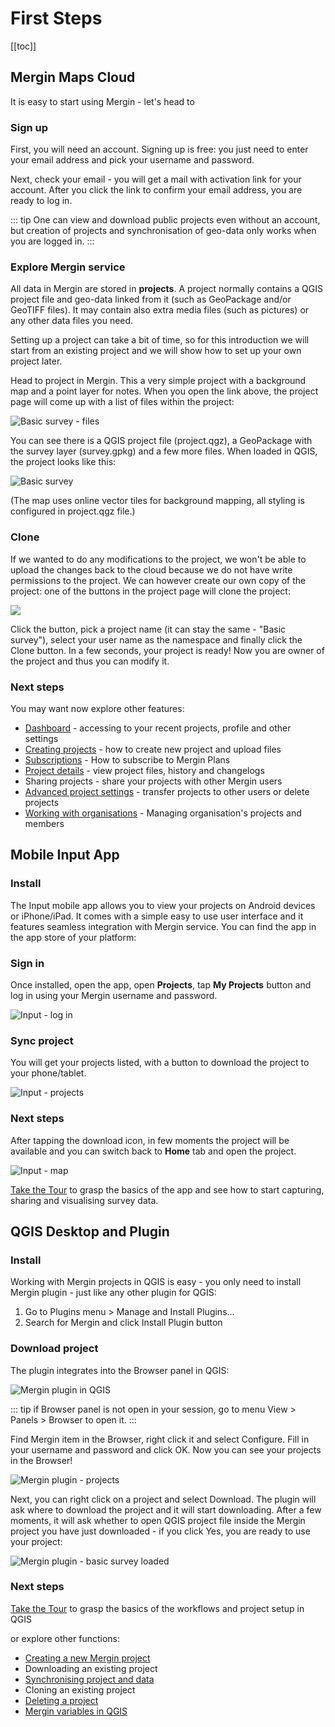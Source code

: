 # First Steps

<!-- ::: danger TODO
NEEDS to be RM-RFed and reworked
this is 1-1 copy of https://help.cloudmergin.com/quick-start.html
::: -->

[[toc]]

## Mergin Maps Cloud

It is easy to start using Mergin - let's head to  <MainDomainNameLink />

### Sign up

First, you will need an account. Signing up is free: you just need to enter your email address and pick your username and password.


Next, check your email - you will get a mail with activation link for your account.
After you click the link to confirm your email address, you are ready to log in.

::: tip
One can view and download public projects even without an account, but creation of projects
and synchronisation of geo-data only works when you are logged in.
:::

### Explore Mergin service

All data in Mergin are stored in **projects**. A project normally contains a QGIS project file
and geo-data linked from it (such as GeoPackage and/or GeoTIFF files). It may contain also extra
media files (such as pictures) or any other data files you need.

Setting up a project can take a bit of time, so for this introduction we will start from an existing
project and we will show how to set up your own project later.

Head to <MerginMapsProject id="lutraconsulting/Basic survey" /> project in Mergin. This a very simple project with a background map and a point layer for notes. When you open the link above, the project page will come up with a list of files within the project:

![Basic survey - files](./basic-survey-files.png)

You can see there is a QGIS project file (project.qgz), a GeoPackage with the survey layer (survey.gpkg)
and a few more files. When loaded in QGIS, the project looks like this:

![Basic survey](./basic-survey-map.png)

(The map uses online vector tiles for background mapping, all styling is configured in project.qgz file.)

### Clone

If we wanted to do any modifications to the project, we won't be able to upload the changes back to the cloud
because we do not have write permissions to the project. We can however create our own copy of the project:
one of the buttons in the project page will clone the project:

![](./project-icon-clone.png)

Click the button, pick a project name (it can stay the same - "Basic survey"), select your user name as the namespace
and finally click the Clone button. In a few seconds, your project is ready! Now you are owner of the project
and thus you can modify it.

### Next steps

You may want now explore other features: 

- [Dashboard](../manage/web/dashboard.md) - accessing to your recent projects, profile and other settings
- [Creating projects](../manage/web/web-create-project.md) - how to create new project and upload files
- [Subscriptions](../manage/web/subscriptions.md) - How to subscribe to Mergin Plans
- [Project details](../manage/web/project-details.md) - view project files, history and changelogs
- Sharing projects - share your projects with other Mergin users
- [Advanced project settings](../manage/web/project-advanced.md) - transfer projects to other users or delete projects
- [Working with organisations](../manage/web/working-with-organisations.md) - Managing organisation's projects and members

## Mobile Input App

### Install

The Input mobile app allows you to view your projects on Android devices or iPhone/iPad. It comes with a simple
easy to use user interface and it features seamless integration with Mergin service. You can find the app in the
app store of your platform:

<AppDownload></AppDownload>

### Sign in

Once installed, open the app, open **Projects**, tap **My Projects** button and log in using your Mergin username
and password.

![Input - log in](./input-login.png)


### Sync project 

You will get your projects listed, with a button to download the project to your phone/tablet.

![Input - projects](./input-projects.png)

### Next steps

After tapping the download icon, in few moments the project will be available and you can switch back to **Home** tab
and open the project.

![Input - map](./input-map-basic-survey.png)

[Take the Tour](../input-tour/index.md) to grasp the basics of the app and see how to start capturing, sharing and visualising survey data.

<YouTube id="DQXrINUqiFI"></YouTube>

## QGIS Desktop and Plugin
### Install

Working with Mergin projects in QGIS is easy - you only need to install Mergin plugin - just like any other plugin for QGIS:

1. Go to Plugins menu > Manage and Install Plugins...
2. Search for Mergin and click Install Plugin button

### Download project
The plugin integrates into the Browser panel in QGIS:

![Mergin plugin in QGIS](./qgis-mergin-browser.png)

::: tip
if Browser panel is not open in your session, go to menu View > Panels > Browser to open it.
:::

Find Mergin item in the Browser, right click it and select Configure. Fill in your username and password and click OK.
Now you can see your projects in the Browser!

![Mergin plugin - projects](./qgis-mergin-projects.png)

Next, you can right click on a project and select Download. The plugin will ask where to download the project and it will
start downloading. After a few moments, it will ask whether to open QGIS project file inside the Mergin project you have
just downloaded - if you click Yes, you are ready to use your project:

![Mergin plugin - basic survey loaded](./qgis-mergin-basic-survey.png)

### Next steps

[Take the Tour](../mergin-tour/index.md) to grasp the basics of the workflows and project setup in QGIS

or explore other functions:

- [Creating a new Mergin project](../manage/plugin/plugin-new-project.md)
- Downloading an existing project
- [Synchronising project and data](../manage/plugin/plugin-sync-project.md)
- Cloning an existing project
- [Deleting a project](../manage/plugin/plugin-delete-project.md)
- [Mergin variables in QGIS](../manage/plugin/plugin-variables.md)
